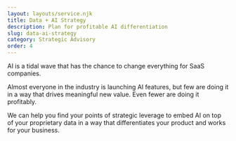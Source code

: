```yaml
---
layout: layouts/service.njk
title: Data + AI Strategy
description: Plan for profitable AI differentiation
slug: data-ai-strategy
category: Strategic Advisory
order: 4
---
```

AI is a tidal wave that has the chance to change everything for SaaS companies.

Almost everyone in the industry is launching AI features, but few are doing it in a way that drives meaningful new value. Even fewer are doing it profitably.

We can help you find your points of strategic leverage to embed AI on top of your proprietary data in a way that differentiates your product and works for your business.